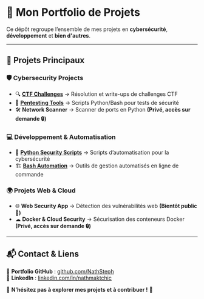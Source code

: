 # 🚀 Mon Portfolio de Projets  

Ce dépôt regroupe l’ensemble de mes projets en **cybersécurité**, **développement** et **bien d'autres**.  

---

## 📂 Projets Principaux  

### 🛡️ Cybersecurity Projects  
- 🔍 **[CTF Challenges](https://github.com/TonNomUtilisateur/ctf-challenges)** → Résolution et write-ups de challenges CTF  
- 📡 **[Pentesting Tools](https://github.com/TonNomUtilisateur/pentesting-tools)** → Scripts Python/Bash pour tests de sécurité  
- 🛠 **Network Scanner** → Scanner de ports en Python **(Privé, accès sur demande 🔒)**  

### 💻 Développement & Automatisation  
- 🐍 **[Python Security Scripts](https://github.com/TonNomUtilisateur/python-security)** → Scripts d’automatisation pour la cybersécurité  
- 🏗 **[Bash Automation](https://github.com/TonNomUtilisateur/bash-scripts)** → Outils de gestion automatisés en ligne de commande  

### 🌍 Projets Web & Cloud  
- 🌐 **Web Security App** → Détection des vulnérabilités web **(Bientôt public 🚧)**  
- ☁ **Docker & Cloud Security** → Sécurisation des conteneurs Docker **(Privé, accès sur demande 🔒)**  

---

## 📬 Contact & Liens  
🔗 **Portfolio GitHub** : [github.com/NathSteph](https://github.com/NathSteph/Portfolio)  
🔗 **LinkedIn** : [linkedin.com/in/nathmaktchic](https://linkedin.com/in/nathmaktchic)  
<!--📧 **Email** : [your.email@example.com]--> 

📢 **N’hésitez pas à explorer mes projets et à contribuer !** 🚀  

